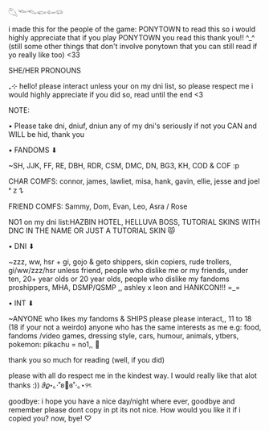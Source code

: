 𓆡𓆝𓆞𓆟𓆜𓆛

i made this for the people of the game: PONYTOWN to read this
so i would highly appreciate that if you play PONYTOWN you read this 
thank you!! ^_^ (still some other things that don't involve ponytown
that you can still read if yo really like too) <33

SHE/HER PRONOUNS

₊⊹ hello! please interact unless your on my dni list, so please respect me i would highly appreciate if you did so, read until the end <3

NOTE:

• Please take dni, dniuf, dniun any of my dni's seriously if not you CAN and WILL be hid, thank you

• FANDOMS ⬇︎

~SH, JJK, FF, RE, DBH, RDR, CSM, DMC, DN, BG3, KH, COD & COF :p

CHAR COMFS: connor, james, lawliet, misa, hank, gavin, ellie, jesse and joel ᶻ 𝗓 𐰁

FRIEND COMFS: Sammy, Dom, Evan, Leo, Asra / Rose

NO1 on my dni list:HAZBIN HOTEL, HELLUVA BOSS, TUTORIAL SKINS WITH DNC IN THE NAME OR JUST A TUTORIAL SKIN 😾

• DNI ⬇︎

~zzz, ww, hsr + gi, gojo & geto shippers, skin copiers, rude trollers, gi/ww/zzz/hsr unless friend, people who dislike me or my friends, under ten, 20+ year olds or 20 year olds, people who dislike my fandoms proshippers, MHA, DSMP/QSMP ,, ashley x leon and HANKCON!!! =_=

• INT ⬇︎

~ANYONE who likes my fandoms & SHIPS please please interact,, 11 to 18 (18 if your not a weirdo) anyone who has the same interests as me e.g: food, fandoms /video games, dressing style, cars, humour, animals, ytbers, pokemon: pikachu = no1,, 🍉

thank you so much for reading (well, if you did)

please with all do respect me in the kindest way. I would really like that alot thanks :)) 𝜗𝜚⋆｡‧˚ʚ🍓ɞ˚‧｡⋆୨ৎ

goodbye: i hope you have a nice day/night where ever, goodbye and remember please dont copy in pt its not nice. How would you like it if i copied you? now, bye! ♡
